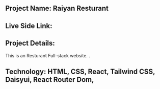 ## Project Name: Raiyan Resturant


## Live Side Link: 


## Project Details:
This is an Resturant Full-stack website. .


## Technology: HTML, CSS, React, Tailwind CSS, Daisyui, React Router Dom, 
